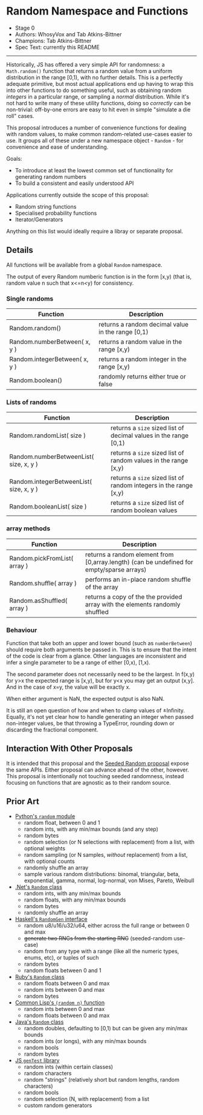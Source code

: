 # Random Namespace and Functions

* Stage 0
* Authors: WhosyVox and Tab Atkins-Bittner
* Champions: Tab Atkins-Bittner
* Spec Text: currently this README

-----

Historically, JS has offered a very simple API for randomness: a `Math.random()` function that returns a random value from a uniform distribution in the range [0,1), with no further details. This is a perfectly adequate primitive, but most actual applications end up having to wrap this into other functions to do something useful, such as obtaining random *integers* in a particular range, or sampling a *normal* distribution. While it's not hard to write many of these utility functions, doing so *correctly* can be non-trivial: off-by-one errors are easy to hit even in simple "simulate a die roll" cases.

This proposal introduces a number of convenience functions for dealing with random values, to make common random-related use-cases easier to use. It groups all of these under a new namespace object - `Random` - for convenience and ease of understanding.

Goals:
* To introduce at least the lowest common set of functionality for generating random numbers
* To build a consistent and easily understood API

Applications currently outside the scope of this proposal:
* Random string functions
* Specialised probability functions
* Iterator/Generators

Anything on this list would ideally require a libray or separate proposal.

## Details

All functions will be available from a global `Random` namespace.

The output of every Random numberic function is in the form [x,y) (that is, random value n such that x<=n<y) for consistency.


### Single randoms
|Function           | Description|
|-------------------|------------|
Random.random()            | returns a random decimal value in the range [0,1) |
Random.numberBetween( x, y )  | returns a random value in the range [x,y)         |
Random.integerBetween( x, y ) | returns a random integer in the range [x,y)       |
Random.boolean()           | randomly returns either true or false             |

### Lists of randoms
|Function                    | Description|
|----------------------------|------------|
Random.randomList( size )               | returns a `size` sized list of decimal values in the range [0,1)  |
Random.numberBetweenList( size, x, y )  | returns a `size` sized list of random values in the range [x,y)   |
Random.integerBetweenList( size, x, y ) | returns a `size` sized list of random integers in the range [x,y) |
Random.booleanList( size )              | returns a `size` sized list of random boolean values              |

### array methods
|Function             | Description|
|---------------------|------------|
Random.pickFromList( array ) | returns a random element from [0,array.length) (can be undefined for empty/sparse arrays) |
Random.shuffle( array )      | performs an in-place random shuffle of the array                                          |
Random.asShuffled( array )   | returns a copy of the the provided array with the elements randomly shuffled              |


### Behaviour
Function that take both an upper and lower bound (such as `numberBetween`) should require both arguments be passed in. This is to ensure that the intent of the code is clear from a glance. Other languages are inconsistent and infer a single parameter to be a range of either \[0,x), \[1,x).

The second parameter does not necessarily need to be the largest. In f(x,y) for y>x the expected range is \[x,y), but for y<x you may get an output (x,y\]. And in the case of x=y, the value will be exactly x.

When either argument is NaN, the expected output is also NaN.

It is still an open question of how and when to clamp values of ±Infinity.
Equally, it's not yet clear how to handle generating an integer when passed non-integer values, be that throwing a TypeError, rounding down or discarding the fractional component.

## Interaction With Other Proposals

It is intended that this proposal and the [Seeded Random proposal](https://github.com/tc39/proposal-seeded-random/) expose the same APIs. Either proposal can advance ahead of the other, however. This proposal is intentionally not touching seeded randomness, instead focusing on functions that are agnostic as to their random source.

## Prior Art

* [Python's `random` module](https://docs.python.org/3/library/random.html)
    * random float, between 0 and 1
    * random ints, with any min/max bounds (and any step)
    * random bytes
    * random selection (or N selections with replacement) from a list, with optional weights
    * random sampling (or N samples, *without* replacement) from a list, with optional counts
    * randomly shuffle an array
    * sample various random distributions: binomal, triangular, beta, exponential, gamma, normal, log-normal, von Mises, Pareto, Weibull
* [.Net's `Random` class](https://learn.microsoft.com/en-us/dotnet/api/system.random?view=net-8.0)
    * random ints, with any min/max bounds
    * random floats, with any min/max bounds
    * random bytes
    * randomly shuffle an array
* [Haskell's `RandomGen` interface](https://hackage.haskell.org/package/random-1.2.1.2/docs/System-Random.html)
    * random u8/u16/u32/u64, either across the full range or between 0 and max
    * <s>generate two RNGs from the starting RNG</s> (seeded-random use-case)
    * random from any type with a range (like all the numeric types, enums, etc), or tuples of such
    * random bytes
    * random floats between 0 and 1
* [Ruby's `Random` class](https://ruby-doc.org/core-2.4.0/Random.html)
    * random floats between 0 and max
    * random ints between 0 and max
    * random bytes
* [Common Lisp's `(random n)` function]([https://www.cs.cmu.edu/Groups/AI/html/cltl/clm/node133.html](http://clhs.lisp.se/Body/f_random.htm))
    * random ints between 0 and max
    * random floats between 0 and max
* [Java's `Random` class](https://docs.oracle.com/javase/8/docs/api/java/util/Random.html)
    * random doubles, defaulting to [0,1) but can be given any min/max bounds
    * random ints (or longs), with any min/max bounds
    * random bools
    * random bytes
* [JS `genTest` library](https://www.npmjs.com/package/gentest)
    * random ints (within certain classes)
    * random characters
    * random "strings" (relatively short but random lengths, random characters)
    * random bools
    * random selection (N, with replacement) from a list
    * custom random generators
